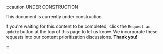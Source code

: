 :::caution UNDER CONSTRUCTION

This document is currently under construction.

If you're waiting for this content to be completed, click the `Request an update` button at the top of this page to let us know. We incorporate these requests into our content prioritization discussions. **Thank you!**

:::